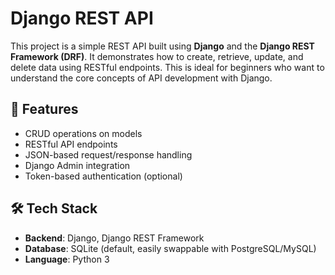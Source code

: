 # Django REST API

This project is a simple REST API built using **Django** and the **Django REST Framework (DRF)**. It demonstrates how to create, retrieve, update, and delete data using RESTful endpoints. This is ideal for beginners who want to understand the core concepts of API development with Django.

## 🚀 Features

- CRUD operations on models
- RESTful API endpoints
- JSON-based request/response handling
- Django Admin integration
- Token-based authentication (optional)

## 🛠️ Tech Stack

- **Backend**: Django, Django REST Framework
- **Database**: SQLite (default, easily swappable with PostgreSQL/MySQL)
- **Language**: Python 3


